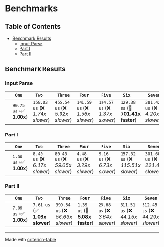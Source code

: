 # Benchmarks

## Table of Contents

- [Benchmark Results](#benchmark-results)
    - [Input Parse ](#input-parse-)
    - [Part I ](#part-i-)
    - [Part II ](#part-ii-)

## Benchmark Results

### Input Parse 

|        | ` One`                   | ` Two`                           | ` Three`                         | ` Four`                          | ` Five`                          | ` Six`                             | ` Seven`                         | ` Eight`                         |
|:-------|:-------------------------|:---------------------------------|:---------------------------------|:---------------------------------|:---------------------------------|:-----------------------------------|:---------------------------------|:-------------------------------- |
|        | `90.75 us` (✅ **1.00x**) | `158.03 us` (❌ *1.74x slower*)   | `455.54 us` (❌ *5.02x slower*)   | `141.59 us` (❌ *1.56x slower*)   | `124.57 us` (❌ *1.37x slower*)   | `129.38 ns` (🚀 **701.41x faster**) | `381.42 us` (❌ *4.20x slower*)   | `82.26 us` (✅ **1.10x faster**)  |

### Part I 

|        | ` One`                  | ` Two`                         | ` Three`                         | ` Four`                        | ` Five`                        | ` Six`                             | ` Seven`                           | ` Eight`                            |
|:-------|:------------------------|:-------------------------------|:---------------------------------|:-------------------------------|:-------------------------------|:-----------------------------------|:-----------------------------------|:----------------------------------- |
|        | `1.36 us` (✅ **1.00x**) | `8.40 us` (❌ *6.17x slower*)   | `80.43 us` (❌ *59.05x slower*)   | `4.48 us` (❌ *3.29x slower*)   | `9.16 us` (❌ *6.73x slower*)   | `157.32 us` (❌ *115.51x slower*)   | `301.60 us` (❌ *221.45x slower*)   | `547.13 us` (❌ *401.72x slower*)    |

### Part II 

|        | ` One`                  | ` Two`                         | ` Three`                          | ` Four`                        | ` Five`                         | ` Six`                            | ` Seven`                          | ` Eight`                            |
|:-------|:------------------------|:-------------------------------|:----------------------------------|:-------------------------------|:--------------------------------|:----------------------------------|:----------------------------------|:----------------------------------- |
|        | `7.06 us` (✅ **1.00x**) | `7.61 us` (✅ **1.08x slower**) | `399.54 us` (❌ *56.63x slower*)   | `1.39 us` (🚀 **5.08x faster**) | `25.68 us` (❌ *3.64x slower*)   | `311.51 us` (❌ *44.15x slower*)   | `312.45 us` (❌ *44.29x slower*)   | `866.96 us` (❌ *122.88x slower*)    |

---
Made with [criterion-table](https://github.com/nu11ptr/criterion-table)

